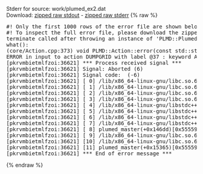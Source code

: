 Stderr for source:  work/plumed_ex2.dat   
Download: [zipped raw stdout](plumed_ex2.dat.plumed_master.stdout.txt.zip) - [zipped raw stderr](plumed_ex2.dat.plumed_master.stderr.txt.zip) 
{% raw %}
<pre>
#! Only the first 1000 rows of the error file are shown below
#! To inspect the full error file, please download the zipped raw stderr file above
terminate called after throwing an instance of 'PLMD::Plumed::ExceptionError'
what():
(core/Action.cpp:373) void PLMD::Action::error(const std::string&) const
ERROR in input to action DUMPGRID with label @37 : keyword ARG is compulsory for this action
[pkrvmbietmlfzoi:36621] *** Process received signal ***
[pkrvmbietmlfzoi:36621] Signal: Aborted (6)
[pkrvmbietmlfzoi:36621] Signal code:  (-6)
[pkrvmbietmlfzoi:36621] [ 0] /lib/x86_64-linux-gnu/libc.so.6(+0x45330)[0x7fbd8b045330]
[pkrvmbietmlfzoi:36621] [ 1] /lib/x86_64-linux-gnu/libc.so.6(pthread_kill+0x11c)[0x7fbd8b09eb2c]
[pkrvmbietmlfzoi:36621] [ 2] /lib/x86_64-linux-gnu/libc.so.6(gsignal+0x1e)[0x7fbd8b04527e]
[pkrvmbietmlfzoi:36621] [ 3] /lib/x86_64-linux-gnu/libc.so.6(abort+0xdf)[0x7fbd8b0288ff]
[pkrvmbietmlfzoi:36621] [ 4] /lib/x86_64-linux-gnu/libstdc++.so.6(+0xa5ff5)[0x7fbd8b4a5ff5]
[pkrvmbietmlfzoi:36621] [ 5] /lib/x86_64-linux-gnu/libstdc++.so.6(+0xbb0da)[0x7fbd8b4bb0da]
[pkrvmbietmlfzoi:36621] [ 6] /lib/x86_64-linux-gnu/libstdc++.so.6(_ZSt10unexpectedv+0x0)[0x7fbd8b4a5a55]
[pkrvmbietmlfzoi:36621] [ 7] /lib/x86_64-linux-gnu/libstdc++.so.6(+0xa5a6f)[0x7fbd8b4a5a6f]
[pkrvmbietmlfzoi:36621] [ 8] plumed_master(+0x146dd)[0x5555910866dd]
[pkrvmbietmlfzoi:36621] [ 9] /lib/x86_64-linux-gnu/libc.so.6(+0x2a1ca)[0x7fbd8b02a1ca]
[pkrvmbietmlfzoi:36621] [10] /lib/x86_64-linux-gnu/libc.so.6(__libc_start_main+0x8b)[0x7fbd8b02a28b]
[pkrvmbietmlfzoi:36621] [11] plumed_master(+0x15365)[0x555591087365]
[pkrvmbietmlfzoi:36621] *** End of error message ***
</pre>
{% endraw %}
